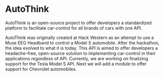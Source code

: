 # AutoThink
AutoThink is an open-source project to offer developers a standardized platform to facilitate car-control for all brands of cars with one API. 

AutoThink was originally created at Hack Western as an attempt to use a Muse EEG Headband to control a Model S automobile. After the hackathon, the idea evolved to what it is today. This API is aimed to offer developers a headache-free, open-source solution to implementing car-control in their applications <i>regardless</i> of API. Currently, we are working on finalizing support for the Tesla Model S API. Next we will add a module to offer support for Chevrolet automobiles.